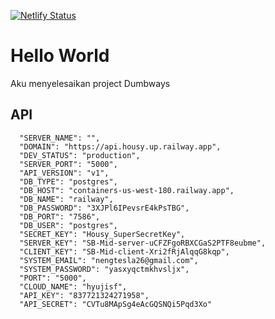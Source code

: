 [![Netlify Status](https://api.netlify.com/api/v1/badges/2c5e0af6-07c5-48fc-963b-397945e02d3f/deploy-status)](https://housy.netlify.app/)

# Hello World

Aku menyelesaikan project Dumbways


## API

```env
  "SERVER_NAME": "",
  "DOMAIN": "https://api.housy.up.railway.app",
  "DEV_STATUS": "production",
  "SERVER_PORT": "5000",
  "API_VERSION": "v1",
  "DB_TYPE": "postgres",
  "DB_HOST": "containers-us-west-180.railway.app",
  "DB_NAME": "railway",
  "DB_PASSWORD": "3XJPl6IPevsrE4kPsTBG",
  "DB_PORT": "7586",
  "DB_USER": "postgres",
  "SECRET_KEY": "Housy_SuperSecretKey",
  "SERVER_KEY": "SB-Mid-server-uCFZFgoRBXCGaS2PTF8eubme",
  "CLIENT_KEY": "SB-Mid-client-Xri2fRjAlqqG8kqp",
  "SYSTEM_EMAIL": "nengtesla26@gmail.com",
  "SYSTEM_PASSWORD": "yasxyqctmkhvsljx",
  "PORT": "5000",
  "CLOUD_NAME": "hyujisf",
  "API_KEY": "837721324271958",
  "API_SECRET": "CVTu8MApSg4eAcGQSNQi5Pqd3Xo"
```
